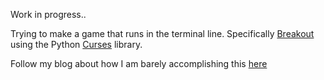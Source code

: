 Work in progress.. 

Trying to make a game that runs in the terminal line. Specifically [Breakout](https://en.wikipedia.org/wiki/Breakout_(video_game)) using the Python [Curses](https://docs.python.org/3/howto/curses.html) library. 

Follow my blog about how I am barely accomplishing this [here](https://medium.com/@joshalletto/how-to-make-a-shitty-game-you-can-play-in-the-terminal-part-one-a-bouncing-ball-554bf75bc648)